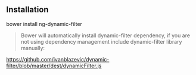 ## Installation

 bower install ng-dynamic-filter

 > Bower will automatically install dynamic-filter dependency, if you are not using dependency management include dynamic-filter library manually:

 https://github.com/ivanblazevic/dynamic-filter/blob/master/dest/dynamicFilter.js
